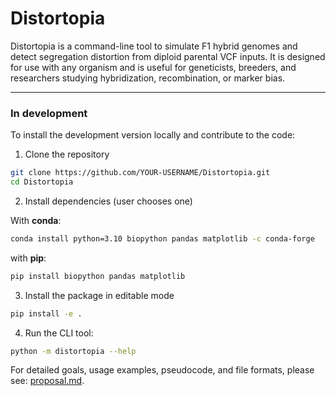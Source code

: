 
# Distortopia

Distortopia is a command-line tool to simulate F1 hybrid genomes and detect segregation distortion from diploid parental VCF inputs. It is designed for use with any organism and is useful for geneticists, breeders, and researchers studying hybridization, recombination, or marker bias.

---

### In development

To install the development version locally and contribute to the code:

1. Clone the repository
```bash
git clone https://github.com/YOUR-USERNAME/Distortopia.git
cd Distortopia
```

2. Install dependencies (user chooses one)

With **conda**:
```bash
conda install python=3.10 biopython pandas matplotlib -c conda-forge
```
with **pip**:
```bash
pip install biopython pandas matplotlib
```

3. Install the package in editable mode
```bash
pip install -e .
```

4. Run the CLI tool:
```bash
python -m distortopia --help
```

For detailed goals, usage examples, pseudocode, and file formats, please see: [proposal.md](./proposal.md).





